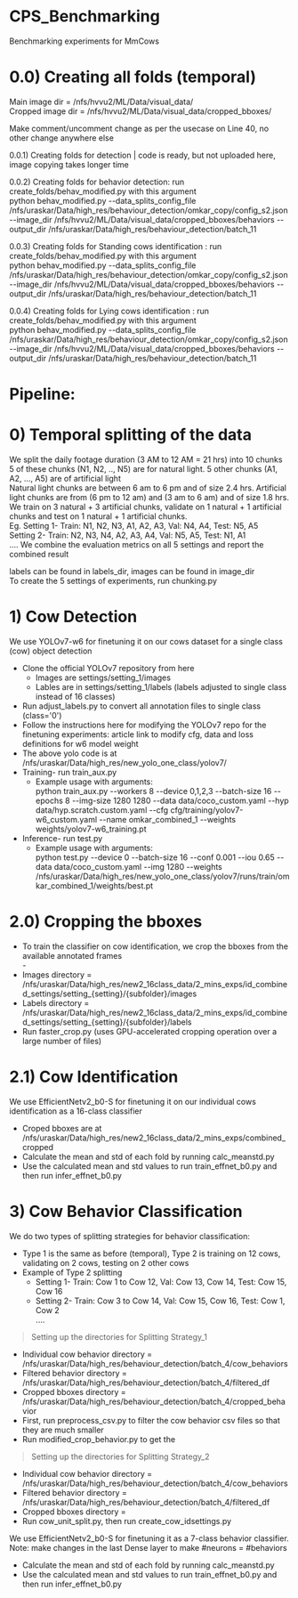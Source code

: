 # CPS_Benchmarking
Benchmarking experiments for MmCows

# 0.0) Creating all folds (temporal)
Main image dir = /nfs/hvvu2/ML/Data/visual_data/<br>
Cropped image dir = /nfs/hvvu2/ML/Data/visual_data/cropped_bboxes/<br>

Make comment/uncomment change as per the usecase on Line 40, no other change anywhere else <br>

0.0.1) Creating folds for detection | code is ready, but not uploaded here, image copying takes longer time <br>

0.0.2) Creating folds for behavior detection: run create_folds/behav_modified.py with this argument <br>
python behav_modified.py --data_splits_config_file /nfs/uraskar/Data/high_res/behaviour_detection/omkar_copy/config_s2.json --image_dir /nfs/hvvu2/ML/Data/visual_data/cropped_bboxes/behaviors --output_dir /nfs/uraskar/Data/high_res/behaviour_detection/batch_11 <br>

0.0.3) Creating folds for Standing cows identification : run create_folds/behav_modified.py with this argument<br>
python behav_modified.py --data_splits_config_file /nfs/uraskar/Data/high_res/behaviour_detection/omkar_copy/config_s2.json --image_dir /nfs/hvvu2/ML/Data/visual_data/cropped_bboxes/behaviors --output_dir /nfs/uraskar/Data/high_res/behaviour_detection/batch_11<br>

0.0.4) Creating folds for Lying cows identification : run create_folds/behav_modified.py with this argument<br>
python behav_modified.py --data_splits_config_file /nfs/uraskar/Data/high_res/behaviour_detection/omkar_copy/config_s2.json --image_dir /nfs/hvvu2/ML/Data/visual_data/cropped_bboxes/behaviors --output_dir /nfs/uraskar/Data/high_res/behaviour_detection/batch_11<br>

# Pipeline:

# 0) Temporal splitting of the data
We split the daily footage duration (3 AM to 12 AM = 21 hrs) into 10 chunks <br> 
5 of these chunks (N1, N2, .., N5) are for natural light. 5 other chunks (A1, A2, ..., A5) are of artificial light <br>
Natural light chunks are between 6 am to 6 pm and of size 2.4 hrs. Artificial light chunks are from (6 pm to 12 am) and (3 am to 6 am) and of size 1.8 hrs. <br>
We train on 3 natural + 3 artificial chunks, validate on 1 natural + 1 artificial chunks and test on 1 natural + 1 artificial chunks. <br>
Eg. Setting 1- Train: N1, N2, N3, A1, A2, A3, Val: N4, A4, Test: N5, A5 <br>
Setting 2- Train: N2, N3, N4, A2, A3, A4, Val: N5, A5, Test: N1, A1 <br>
....
We combine the evaluation metrics on all 5 settings and report the combined result <br>

labels can be found in labels_dir, images can be found in image_dir <br>
To create the 5 settings of experiments, run chunking.py <br>

# 1) Cow Detection
We use YOLOv7-w6 for finetuning it on our cows dataset for a single class (cow) object detection <br>
- Clone the official YOLOv7 repository from here <br>
  - Images are settings/setting_1/images  <br>
  - Lables are in settings/setting_1/labels (labels adjusted to single class instead of 16 classes) <br>
- Run adjust_labels.py to convert all annotation files to single class (class='0') <br>
- Follow the instructions here for modifying the YOLOv7 repo for the finetuning experiments: article link to modify cfg, data and loss definitions for w6 model weight <br>
- The above yolo code is at /nfs/uraskar/Data/high_res/new_yolo_one_class/yolov7/<br>
- Training- run train_aux.py <br>
  - Example usage with arguments: <br>
  python train_aux.py --workers 8 --device 0,1,2,3 --batch-size 16 --epochs 8 --img-size 1280 1280 --data data/coco_custom.yaml --hyp data/hyp.scratch.custom.yaml --cfg cfg/training/yolov7-w6_custom.yaml --name omkar_combined_1 --weights weights/yolov7-w6_training.pt
- Inference- run test.py <br>
  - Example usage with arguments: <br>
  python test.py --device 0 --batch-size 16 --conf 0.001 --iou 0.65 --data data/coco_custom.yaml --img 1280 --weights /nfs/uraskar/Data/high_res/new_yolo_one_class/yolov7/runs/train/omkar_combined_1/weights/best.pt

# 2.0) Cropping the bboxes
- To train the classifier on cow identification, we crop the bboxes from the available annotated frames <br>- 
- Images directory = /nfs/uraskar/Data/high_res/new2_16class_data/2_mins_exps/id_combined_settings/setting_{setting}/{subfolder}/images<br>
- Labels directory = /nfs/uraskar/Data/high_res/new2_16class_data/2_mins_exps/id_combined_settings/setting_{setting}/{subfolder}/labels<br>
- Run faster_crop.py (uses GPU-accelerated cropping operation over a large number of files)

# 2.1) Cow Identification
We use EfficientNetv2_b0-S for finetuning it on our individual cows identification as a 16-class classifier <br>
- Croped bboxes are at /nfs/uraskar/Data/high_res/new2_16class_data/2_mins_exps/combined_cropped
- Calculate the mean and std of each fold by running calc_meanstd.py <br>
- Use the calculated mean and std values to run train_effnet_b0.py and then run infer_effnet_b0.py <br>


# 3) Cow Behavior Classification

We do two types of splitting strategies for behavior classification:  <br>
- Type 1 is the same as before (temporal), Type 2 is training on 12 cows, validating on 2 cows, testing on 2 other cows <br>
- Example of Type 2 splitting
  - Setting 1- Train: Cow 1 to Cow 12, Val: Cow 13, Cow 14, Test: Cow 15, Cow 16 <br>
  - Setting 2- Train: Cow 3 to Cow 14, Val: Cow 15, Cow 16, Test: Cow 1, Cow 2 <br>
....

> Setting up the directories for Splitting Strategy_1 <br>
- Individual cow behavior directory = /nfs/uraskar/Data/high_res/behaviour_detection/batch_4/cow_behaviors                  <br>
- Filtered behavior directory = /nfs/uraskar/Data/high_res/behaviour_detection/batch_4/filtered_df                   <br>
- Cropped bboxes directory = /nfs/uraskar/Data/high_res/behaviour_detection/batch_4/cropped_behavior                    <br>
- First, run preprocess_csv.py to filter the cow behavior csv files so that they are much smaller <br>
- Run modified_crop_behavior.py to get the <br>

> Setting up the directories for Splitting Strategy_2  <br>
- Individual cow behavior directory = /nfs/uraskar/Data/high_res/behaviour_detection/batch_4/cow_behaviors                   <br>
- Filtered behavior directory = /nfs/uraskar/Data/high_res/behaviour_detection/batch_4/filtered_df                         <br>
- Cropped bboxes directory =                             <br> 
- Run cow_unit_split.py, then run create_cow_idsettings.py <br>

We use EfficientNetv2_b0-S for finetuning it as a 7-class behavior classifier. Note: make changes in the last Dense layer to make #neurons = #behaviors <br>
- Calculate the mean and std of each fold by running calc_meanstd.py <br>
- Use the calculated mean and std values to run train_effnet_b0.py and then run infer_effnet_b0.py <br>
